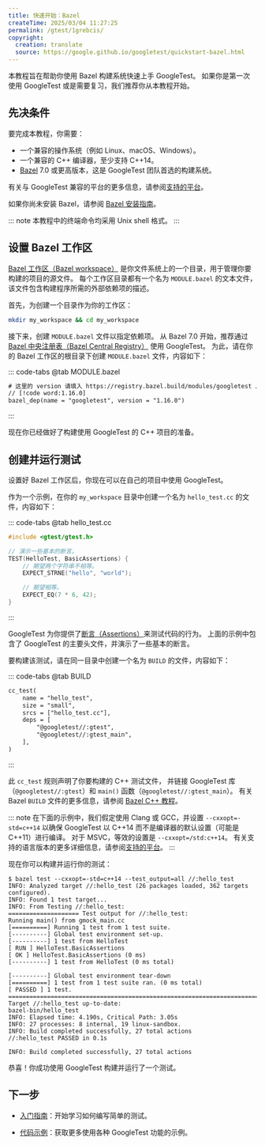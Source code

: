 ```yaml
---
title: 快速开始：Bazel
createTime: 2025/03/04 11:27:25
permalink: /gtest/1grebcis/
copyright:
  creation: translate
  source: https://google.github.io/googletest/quickstart-bazel.html
---
```


本教程旨在帮助你使用 Bazel 构建系统快速上手 GoogleTest。
如果你是第一次使用 GoogleTest 或是需要复习，我们推荐你从本教程开始。

## 先决条件

要完成本教程，你需要：

- 一个兼容的操作系统（例如 Linux、macOS、Windows）。
- 一个兼容的 C++ 编译器，至少支持 C++14。
- [Bazel](https://bazel.build/) 7.0 或更高版本，这是 GoogleTest 团队首选的构建系统。

有关与 GoogleTest 兼容的平台的更多信息，请参阅[支持的平台](platforms.md)。

如果你尚未安装 Bazel，请参阅 [Bazel 安装指南](https://bazel.build/install)。

::: note
本教程中的终端命令均采用 Unix shell 格式。
:::

## 设置 Bazel 工作区

[Bazel 工作区（Bazel workspace）](https://docs.bazel.build/versions/main/build-ref.html#workspace)
是你文件系统上的一个目录，用于管理你要构建的项目的源文件。
每个工作区目录都有一个名为 `MODULE.bazel` 的文本文件，该文件包含构建程序所需的外部依赖项的描述。

首先，为创建一个目录作为你的工作区：

```bash
mkdir my_workspace && cd my_workspace
```

接下来，创建 `MODULE.bazel` 文件以指定依赖项。
从 Bazel 7.0 开始，推荐通过 [Bazel 中央注册表（Bazel Central Registry）](https://registry.bazel.build/modules/googletest) 使用 GoogleTest。
为此，请在你的 Bazel 工作区的根目录下创建 `MODULE.bazel` 文件，内容如下：

::: code-tabs
@tab MODULE.bazel

```txt
# 这里的 version 请填入 https://registry.bazel.build/modules/googletest 上可用的最新版本
// [!code word:1.16.0]
bazel_dep(name = "googletest", version = "1.16.0")
```

:::

现在你已经做好了构建使用 GoogleTest 的 C++ 项目的准备。

## 创建并运行测试

设置好 Bazel 工作区后，你现在可以在自己的项目中使用 GoogleTest。

作为一个示例，在你的 `my_workspace` 目录中创建一个名为 `hello_test.cc` 的文件，内容如下：

::: code-tabs
@tab hello_test.cc

```cpp
#include <gtest/gtest.h>

// 演示一些基本的断言。
TEST(HelloTest, BasicAssertions) {
    // 期望两个字符串不相等。
    EXPECT_STRNE("hello", "world");

    // 期望相等。
    EXPECT_EQ(7 * 6, 42);
}
```

:::

GoogleTest 为你提供了[断言（Assertions）](<!-- TODO: primer.md#assertions -->)来测试代码的行为。
上面的示例中包含了 GoogleTest 的主要头文件，并演示了一些基本的断言。

要构建该测试，请在同一目录中创建一个名为 `BUILD` 的文件，内容如下：

::: code-tabs
@tab BUILD

```txt
cc_test(
    name = "hello_test",
    size = "small",
    srcs = ["hello_test.cc"],
    deps = [
        "@googletest//:gtest",
        "@googletest//:gtest_main",
    ],
)
```

:::

此 `cc_test` 规则声明了你要构建的 C++ 测试文件，
并链接 GoogleTest 库（`@googletest//:gtest`）和 `main()` 函数（`@googletest//:gtest_main`）。
有关 Bazel `BUILD` 文件的更多信息，请参阅 [Bazel C++ 教程](https://docs.bazel.build/versions/main/tutorial/cpp.html)。

::: note
在下面的示例中，我们假定使用 Clang 或 GCC，并设置 `--cxxopt=-std=c++14` 以确保 GoogleTest 以 C++14 而不是编译器的默认设置（可能是 C++11）进行编译。
对于 MSVC，等效的设置是 `--cxxopt=/std:c++14`。
有关支持的语言版本的更多详细信息，请参阅[支持的平台](platforms.md)。
:::

现在你可以构建并运行你的测试：

```ansi{1}
$ bazel test --cxxopt=-std=c++14 --test_output=all //:hello_test
INFO: Analyzed target //:hello_test (26 packages loaded, 362 targets configured).
INFO: Found 1 test target...
INFO: From Testing //:hello_test:
==================== Test output for //:hello_test:
Running main() from gmock_main.cc
[==========] Running 1 test from 1 test suite.
[----------] Global test environment set-up.
[----------] 1 test from HelloTest
[ RUN ] HelloTest.BasicAssertions
[ OK ] HelloTest.BasicAssertions (0 ms)
[----------] 1 test from HelloTest (0 ms total)

[----------] Global test environment tear-down
[==========] 1 test from 1 test suite ran. (0 ms total)
[ PASSED ] 1 test.
================================================================================
Target //:hello_test up-to-date:
bazel-bin/hello_test
INFO: Elapsed time: 4.190s, Critical Path: 3.05s
INFO: 27 processes: 8 internal, 19 linux-sandbox.
INFO: Build completed successfully, 27 total actions
//:hello_test PASSED in 0.1s

INFO: Build completed successfully, 27 total actions
```

恭喜！你成功使用 GoogleTest 构建并运行了一个测试。

## 下一步

- [入门指南](<!-- TODO:primer.md -->)：开始学习如何编写简单的测试。

- [代码示例](<!-- TODO:samples.md -->)：获取更多使用各种 GoogleTest 功能的示例。
